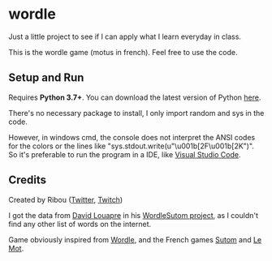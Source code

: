 # wordle
Just a little project to see if I can apply what I learn everyday in class.

This is the wordle game (motus in french). Feel free to use the code.

## Setup and Run

Requires **Python 3.7+**. You can download the latest version of Python [here](https://www.python.org/downloads/).


There's no necessary package to install, I only import random and sys in the code.
 
However, in windows cmd, the console does not interpret the ANSI codes for the colors or the lines like "sys.stdout.write(u"\u001b[2F\u001b[2K")". So it's preferable to run the program in a IDE, like [Visual Studio Code](https://code.visualstudio.com/).

## Credits
Created by Ribou ([Twitter](ribou.fr/twitter), [Twitch](ribou.fr/twitch))

I got the data from [David Louapre](github.com/scienceetonnante) in his [WordleSutom project](github.com/scienceetonnante/WordleSutom), as I couldn't find any other list of words on the internet.

Game obviously inspired from [Wordle](https://www.nytimes.com/games/wordle/index.html), and the French games [Sutom](https://sutom.nocle.fr/#) and [Le Mot](https://wordle.louan.me/).
